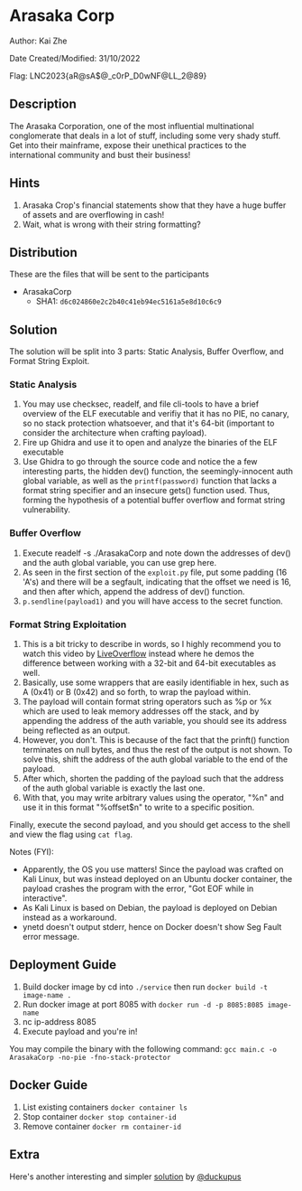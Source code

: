 # Arasaka Corp

Author: Kai Zhe

Date Created/Modified: 31/10/2022

Flag: LNC2023{aR@sA$@_c0rP_D0wNF@LL_2@89}

## Description
The Arasaka Corporation, one of the most influential multinational conglomerate that deals in a lot of stuff, including some very shady stuff. Get into their mainframe, expose their unethical practices to the international community and bust their business!

## Hints
1. Arasaka Crop's financial statements show that they have a huge buffer of assets and are overflowing in cash!
2. Wait, what is wrong with their string formatting?

## Distribution
These are the files that will be sent to the participants
- ArasakaCorp
    - SHA1: `d6c024860e2c2b40c41eb94ec5161a5e8d10c6c9`

## Solution
The solution will be split into 3 parts: Static Analysis, Buffer Overflow, and Format String Exploit.

### Static Analysis
1. You may use checksec, readelf, and file cli-tools to have a brief overview of the ELF executable and verifiy that it has no PIE, no canary, so no stack protection whatsoever, and that it's 64-bit (important to consider the architecture when crafting payload).
2. Fire up Ghidra and use it to open and analyze the binaries of the ELF executable
3. Use Ghidra to go through the source code and notice the a few interesting parts, the hidden dev() function, the seemingly-innocent auth global variable, as well as the `printf(password)` function that lacks a format string specifier and an insecure gets() function used. Thus, forming the hypothesis of a potential buffer overflow and format string vulnerability.

### Buffer Overflow
1. Execute readelf -s ./ArasakaCorp and note down the addresses of dev() and the auth global variable, you can use grep here.
2. As seen in the first section of the `exploit.py` file, put some padding (16 'A's) and there will be a segfault, indicating that the offset we need is 16, and then after which, append the address of dev() function.
3. `p.sendline(payload1)` and you will have access to the secret function.

### Format String Exploitation
1. This is a bit tricky to describe in words, so I highly recommend you to watch this video by [LiveOverflow](https://youtu.be/_lO_rwaK_pY) instead where he demos the difference between working with a 32-bit and 64-bit executables as well. 
2. Basically, use some wrappers that are easily identifiable in hex, such as A (0x41) or B (0x42) and so forth, to wrap the payload within.
3. The payload will contain format string operators such as %p or %x which are used to leak memory addresses off the stack, and by appending the address of the auth variable, you should see its address being reflected as an output. 
4. However, you don't. This is because of the fact that the prinft() function terminates on null bytes, and thus the rest of the output is not shown. To solve this, shift the address of the auth global variable to the end of the payload.
5. After which, shorten the padding of the payload such that the address of the auth global variable is exactly the last one.
6. With that, you may write arbitrary values using the operator, "%n" and use it in this format "%offset$n" to write to a specific position.

Finally, execute the second payload, and you should get access to the shell and view the flag using `cat flag`.

Notes (FYI):
- Apparently, the OS you use matters! Since the payload was crafted on Kali Linux, but was instead deployed on an Ubuntu docker container, the payload crashes the program with the error, "Got EOF while in interactive".
- As Kali Linux is based on Debian, the payload is deployed on Debian instead as a workaround.
- ynetd doesn't output stderr, hence on Docker doesn't show Seg Fault error message.

## Deployment Guide
1. Build docker image by cd into `./service` then run `docker build -t image-name . `
2. Run docker image at port 8085 with `docker run -d -p 8085:8085 image-name`
3. nc ip-address 8085
4. Execute payload and you're in!

You may compile the binary with the following command:
`gcc main.c -o ArasakaCorp -no-pie -fno-stack-protector`

## Docker Guide
1. List existing containers `docker container ls`
2. Stop container `docker stop container-id`
3. Remove container `docker rm container-id`

## Extra
Here's another interesting and simpler [solution](https://github.com/duckupus/ctf-writeups/blob/main/LNC%203.0/Pwn/Arasaka%20Corp/README.md) by [@duckupus](https://github.com/duckupus)
